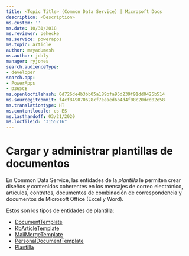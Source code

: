 ```yaml
---
title: <Topic Title> (Common Data Service) | Microsoft Docs
description: <Description>
ms.custom: ''
ms.date: 10/31/2018
ms.reviewer: pehecke
ms.service: powerapps
ms.topic: article
author: mayadumesh
ms.author: jdaly
manager: ryjones
search.audienceType:
- developer
search.app:
- PowerApps
- D365CE
ms.openlocfilehash: 0d726de4b3bb05a189bfa95d239f91dd0425b514
ms.sourcegitcommit: f4cf849070628cf7eeaed6b4d4f08c20dcd02e58
ms.translationtype: HT
ms.contentlocale: es-ES
ms.lasthandoff: 03/21/2020
ms.locfileid: "3155216"
---
```

# <a name="upload-and-manage-document-templates"></a>Cargar y administrar plantillas de documentos

<!-- 
Was Mike Carter
https://docs.microsoft.com/dynamics365/customer-engagement/developer/upload-manage-document-templates

Add the short description from  https://docs.microsoft.com/dynamics365/customer-engagement/developer/template-entities which was not migrated.
-->

En Common Data Service, las entidades de la *plantilla* le permiten crear diseños y contenidos coherentes en los mensajes de correo electrónico, artículos, contratos, documentos de combinación de correspondencia y documentos de Microsoft Office (Excel y Word).

Estos son los tipos de entidades de plantilla:

<!-- Not in Common Data Service, must be in service ContractTemplate  -->
- [DocumentTemplate](reference/entities/documenttemplate.md)
- [KbArticleTemplate](reference/entities/kbarticletemplate.md) 
- [MailMergeTemplate](reference/entities/mailmergetemplate.md) 
- [PersonalDocumentTemplate](reference/entities/personaldocumenttemplate.md) 
- [Plantilla](reference/entities/template.md) 